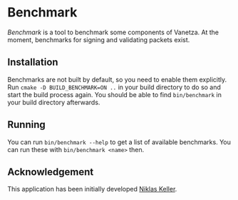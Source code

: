 # Benchmark

*Benchmark* is a tool to benchmark some components of Vanetza.
At the moment, benchmarks for signing and validating packets exist.

## Installation

Benchmarks are not built by default, so you need to enable them explicitly.
Run `cmake -D BUILD_BENCHMARK=ON ..` in your build directory to do so and start the build process again.
You should be able to find `bin/benchmark` in your build directory afterwards.

## Running

You can run `bin/benchmark --help` to get a list of available benchmarks.
You can run these with `bin/benchmark <name>` then.

## Acknowledgement

This application has been initially developed [Niklas Keller](https://github.com/kelunik).

